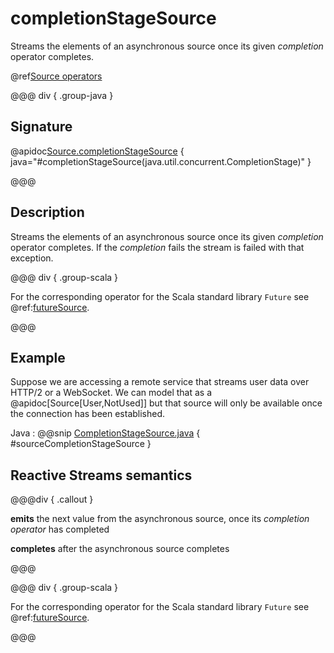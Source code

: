 # completionStageSource

Streams the elements of an asynchronous source once its given *completion* operator completes.

@ref[Source operators](../index.md#source-operators)

@@@ div { .group-java }

## Signature

@apidoc[Source.completionStageSource](Source$) { java="#completionStageSource(java.util.concurrent.CompletionStage)" }

@@@

## Description

Streams the elements of an asynchronous source once its given *completion* operator completes.
If the *completion* fails the stream is failed with that exception.

@@@ div { .group-scala }

For the corresponding operator for the Scala standard library `Future` see @ref:[futureSource](futureSource.md).

@@@

## Example

Suppose we are accessing a remote service that streams user data over HTTP/2 or a WebSocket. We can model that 
as a @apidoc[Source[User,NotUsed]] but that source will only be available once the connection has been established.

Java
: @@snip [CompletionStageSource.java](/akka-docs/src/test/java/jdocs/stream/operators/source/CompletionStageSource.java) { #sourceCompletionStageSource }

## Reactive Streams semantics

@@@div { .callout }

**emits** the next value from the asynchronous source, once its *completion operator* has completed

**completes** after the asynchronous source completes

@@@

@@@ div { .group-scala }

For the corresponding operator for the Scala standard library `Future` see @ref:[futureSource](futureSource.md).

@@@
